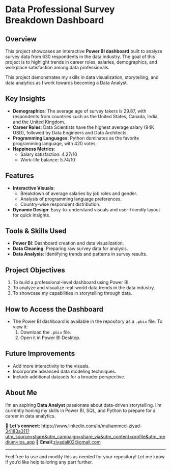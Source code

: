 # Data Professional Survey Breakdown Dashboard

## Overview
This project showcases an interactive **Power BI dashboard** built to analyze survey data from 630 respondents in the data industry. The goal of this project is to highlight trends in career roles, salaries, demographics, and workplace satisfaction among data professionals.

This project demonstrates my skills in data visualization, storytelling, and data analytics as I work towards becoming a Data Analyst.

## Key Insights
- **Demographics**: The average age of survey takers is 29.87, with respondents from countries such as the United States, Canada, India, and the United Kingdom.
- **Career Roles**: Data Scientists have the highest average salary (94K USD), followed by Data Engineers and Data Architects.
- **Programming Languages**: Python dominates as the favorite programming language, with 420 votes.
- **Happiness Metrics**:
  - Salary satisfaction: 4.27/10
  - Work-life balance: 5.74/10

## Features
- **Interactive Visuals**:
  - Breakdown of average salaries by job roles and gender.
  - Analysis of programming language preferences.
  - Country-wise respondent distribution.
- **Dynamic Design**: Easy-to-understand visuals and user-friendly layout for quick insights.

## Tools & Skills Used
- **Power BI**: Dashboard creation and data visualization.
- **Data Cleaning**: Preparing raw survey data for analysis.
- **Data Analysis**: Identifying trends and patterns in survey results.

## Project Objectives
1. To build a professional-level dashboard using Power BI.
2. To analyze and visualize real-world data trends in the data industry.
3. To showcase my capabilities in storytelling through data.

## How to Access the Dashboard
- The Power BI dashboard is available in the repository as a `.pbix` file. To view it:
  1. Download the `.pbix` file.
  2. Open it in Power BI Desktop.

## Future Improvements
- Add more interactivity to the visuals.
- Incorporate advanced data modeling techniques.
- Include additional datasets for a broader perspective.

## About Me
I’m an aspiring **Data Analyst** passionate about data-driven storytelling. I’m currently honing my skills in Power BI, SQL, and Python to prepare for a career in data analytics.

💬 **Let’s connect**: https://www.linkedin.com/in/muhammed-ziyad-34183a311?utm_source=share&utm_campaign=share_via&utm_content=profile&utm_medium=ios_app
📧 **Email**:ziyadali02@gmail.com

---

Feel free to use and modify this as needed for your repository! Let me know if you’d like help tailoring any part further.
